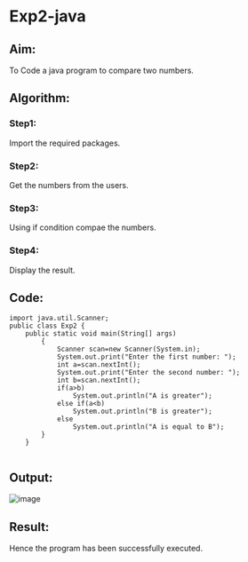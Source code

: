 # Exp2-java
## Aim:
To Code a java program to compare two numbers.
## Algorithm:
### Step1:
Import the required packages.
### Step2:
Get the numbers from the users.
### Step3:
Using if condition compae the numbers.
### Step4:
Display the result.
## Code:
```
import java.util.Scanner;
public class Exp2 {
    public static void main(String[] args)
        {
            Scanner scan=new Scanner(System.in);
            System.out.print("Enter the first number: ");
            int a=scan.nextInt();
            System.out.print("Enter the second number: ");
            int b=scan.nextInt();
            if(a>b)
                System.out.println("A is greater");
            else if(a<b)
                System.out.println("B is greater");
            else
                System.out.println("A is equal to B");
        }
    }
   
   ```
## Output:
![image](https://github.com/Archana2003-Jkumar/Exp2-java/assets/93427594/217b454c-8a9c-4fcd-82b4-2c9bb898ae10)
## Result:
Hence the program has been successfully executed.
